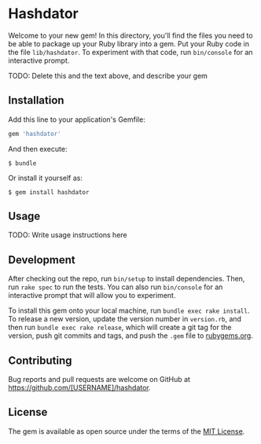 # Hashdator

Welcome to your new gem! In this directory, you'll find the files you need to be able to package up your Ruby library into a gem. Put your Ruby code in the file `lib/hashdator`. To experiment with that code, run `bin/console` for an interactive prompt.

TODO: Delete this and the text above, and describe your gem

## Installation

Add this line to your application's Gemfile:

```ruby
gem 'hashdator'
```

And then execute:

    $ bundle

Or install it yourself as:

    $ gem install hashdator

## Usage

TODO: Write usage instructions here

## Development

After checking out the repo, run `bin/setup` to install dependencies. Then, run `rake spec` to run the tests. You can also run `bin/console` for an interactive prompt that will allow you to experiment.

To install this gem onto your local machine, run `bundle exec rake install`. To release a new version, update the version number in `version.rb`, and then run `bundle exec rake release`, which will create a git tag for the version, push git commits and tags, and push the `.gem` file to [rubygems.org](https://rubygems.org).

## Contributing

Bug reports and pull requests are welcome on GitHub at https://github.com/[USERNAME]/hashdator.


## License

The gem is available as open source under the terms of the [MIT License](http://opensource.org/licenses/MIT).

